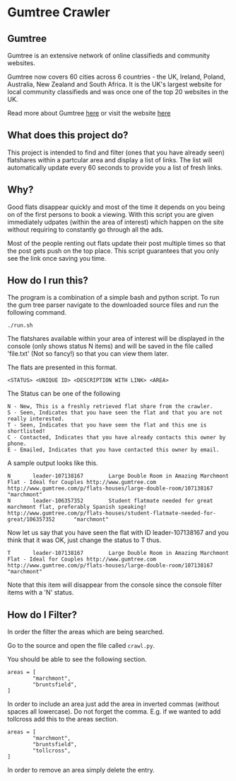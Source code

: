 # Gumtree Crawler

## Gumtree 

Gumtree is an extensive network of online classifieds and community websites.  

Gumtree now covers 60 cities across 6 countries - the UK, Ireland, Poland, Australia, New Zealand and South Africa. It is the UK's largest website for local community classifieds and was once one of the top 20 websites in the UK.

Read more about Gumtree [here](http://en.wikipedia.org/wiki/Gumtree) or visit the website [here](http://www.gumtree.com/)

## What does this project do?

This project is intended to find and filter (ones that you have already seen) flatshares within a partcular area and display a list of links.  The list will automatically update every 60 seconds to provide you a list of fresh links.  

## Why?

Good flats disappear quickly and most of the time it depends on you being on of the first persons to book a viewing.  With this script you are given immediately udpates (within the area of interest) which happen on the site without requiring to constantly go through all the ads.  

Most of the people renting out flats update their post multiple times so that the post gets push on the top place.  This script guarantees that you only see the link once saving you time.  

## How do I run this?

The program is a combination of a simple bash and python script.  To run the gum tree parser navigate to the downloaded source files and run the following command. 

    ./run.sh
  
The flatshares available within your area of interest will be displayed in the console (only shows status N items) and will be saved in the file called 'file.txt' (Not so fancy!) so that you can view them later.  

The flats are presented in this format. 

    <STATUS> <UNIQUE ID> <DESCRIPTION WITH LINK> <AREA>
  
The Status can be one of the following 

    N - New, This is a freshly retrieved flat share from the crawler.
    S - Seen, Indicates that you have seen the flat and that you are not really interested. 
    T - Seen, Indicates that you have seen the flat and this one is shortlisted! 
    C - Contacted, Indicates that you have already contacts this owner by phone.  
    E - Emailed, Indicates that you have contacted this owner by email.
  
A sample output looks like this.  

    N       leader-107138167        Large Double Room in Amazing Marchmont Flat - Ideal for Couples http://www.gumtree.com http://www.gumtree.com/p/flats-houses/large-double-room/107138167    "marchmont"
    N       leader-106357352        Student flatmate needed for great marchmont flat, preferably Spanish speaking!  http://www.gumtree.com/p/flats-houses/student-flatmate-needed-for-great/106357352      "marchmont"
  
Now let us say that you have seen the flat with ID leader-107138167 and you think that it was OK, just change the status to T thus. 

    T       leader-107138167        Large Double Room in Amazing Marchmont Flat - Ideal for Couples http://www.gumtree.com http://www.gumtree.com/p/flats-houses/large-double-room/107138167    "marchmont"

Note that this item will disappear from the console since the console filter items with a 'N' status.  

## How do I Filter?

In order the filter the areas which are being searched.  

Go to the source and open the file called <code>crawl.py</code>.  

You should be able to see the following section. 

    areas = [
        	"marchmont", 
    		"bruntsfield",
    ]
    
In order to include an area just add the area in inverted commas (without spaces all lowercase).  Do not forget the comma.  E.g. if we wanted to add tollcross add this to the areas section.
    
    areas = [
            "marchmont", 
    		"bruntsfield",
            "tollcross",
    ] 

In order to remove an area simply delete the entry.  





  
